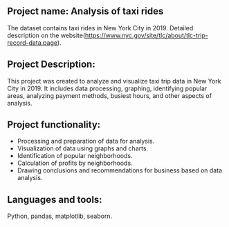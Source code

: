 ## Project name: Analysis of taxi rides
The dataset contains taxi rides in New York City in 2019. Detailed description on the website(https://www.nyc.gov/site/tlc/about/tlc-trip-record-data.page).

## Project Description:
This project was created to analyze and visualize taxi trip data in New York City in 2019. It includes data processing, graphing, identifying popular areas, analyzing payment methods, busiest hours, and other aspects of analysis.

## Project functionality:

- Processing and preparation of data for analysis.
- Visualization of data using graphs and charts.
- Identification of popular neighborhoods.
- Calculation of profits by neighborhoods.
- Drawing conclusions and recommendations for business based on data analysis.

## Languages and tools: 
Python, pandas, matplotlib, seaborn.
